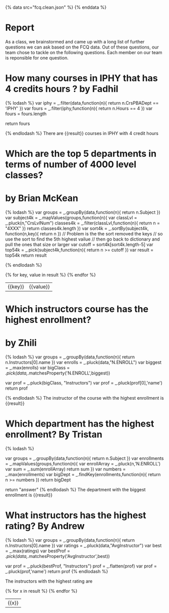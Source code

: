 {% data src="fcq.clean.json" %}
{% enddata %}

# Report

As a class, we brainstormed and came up with a long list of further questions we
can ask based on the FCQ data. Out of these questions, our team chose to tackle on
the following questions. Each member on our team is reponsible for one question.

# How many courses in IPHY that has 4 credits hours ? by Fadhil

{% lodash %}
var iphy = _.filter(data,function(n){
        return n.CrsPBADept == 'IPHY'
})
var fours = _.filter(iphy,function(n){
	return n.Hours == 4
})
var fours = fours.length
	
return  fours


{% endlodash %}
There are {{result}} courses in IPHY with 4 credit hours


# Which are the top 5 departments in terms of number of 4000 level classes? 
# by Brian McKean

{% lodash %}
var groups = _.groupBy(data,function(n){
        return n.Subject
})
var subject4k = _.mapValues(groups,function(n){ 
	var  classLvl = _.pluck(n,"CrsLvlNum")
	classes4k = _.filter(classLvl,function(n){
		return n = "4XXX"
	})
        return  classes4k.length
})
var sort4k = _.sortBy(subject4k, function(n,key){
	return n
})
// Problem is the the sort removed the keys
// so use the sort to find the 5th highest vailue
// then go back to dictionary and pull the ones that size or larger
var cutoff = sort4k[sort4k.length-5]
var top54k = _.pick(subject4k,function(n){
	return n >= cutoff
})
var result = top54k
return result


{% endlodash %}
<table>
{% for key, value in result %}
    <tr>
        <td>{{key}}</td>
        <td>{{value}}</td>
    </tr>
{% endfor %}
</table>

# Which instructors course has the highest enrollment?
# by Zhili

{% lodash %}
var groups = _.groupBy(data,function(n){
	return n.Instructors[0].name
})
var enrolls = _.pluck(data,"N.ENROLL")
var biggest = _.max(enrolls)
var bigClass = _.pick(data,_.matchesProperty('N.ENROLL',biggest))

var prof =  _.pluck(bigClass, "Instructors")
var prof = _.pluck(prof[0],'name')
return prof

{% endlodash %}
The instructor of the course with the highest enrollment is {{result}}

#  Which department has the highest enrollment? By Tristan

{% lodash %}

var groups = _.groupBy(data,function(n){
        return n.Subject
})
var enrollments = _.mapValues(groups,function(n){
	var enrollArray = _.pluck(n,'N.ENROLL')
	var sum = _.sum(enrollArray)
	return sum
})
var numbers = _.max(enrollments)
var bigDept = _.findKey(enrollments,function(n){
	return n >= numbers
})
return bigDept


return "answer"
{% endlodash %}
The department with the biggest enrollment is {{result}}


#  What instructors has the highest rating? By Andrew

{% lodash %}
var groups = _.groupBy(data,function(n){
	return n.Instructors[0].name
})
var ratings = _.pluck(data,"AvgInstructor")
var best = _.max(ratings)
var bestProf = _.pick(data,_.matchesProperty('AvgInstructor',best))

var prof =  _.pluck(bestProf, "Instructors")
prof = _.flatten(prof)
var prof = _.pluck(prof,'name')
return prof
{% endlodash %}

The instructors with the highest rating are

<table>
{% for x  in result %}
    <tr>
        <td>{{x}}</td>
    </tr>
{% endfor %}
</table>
